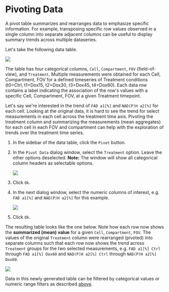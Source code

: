 # Pivoting Data

A pivot table summarizes and rearranges data to emphasize specific information. For example, transposing specific row values observed in a single column into separate adjacent columns can be useful to display summary trends across multiple dataseries.

Let's take the following data table.

![](/images/data/pivot-original.png)

The table has four categorical columns, `Cell`, `Compartment`, `FOV` (field-of-view), and `Treatment`. Multiple measurements were obtained for each Cell, Compartment, FOV for a defined timeseries of Treatment conditions (t0=Ctrl, t1=Dox15, t2=Dox30, t3=Dox45, t4=Dox60). Each data row contains a label indicating the association of the row's values with a specific Cell, Compartment, FOV, at a given Treatment timepoint.

Let's say we're interested in the trend of `FAD a1[%]` and `NAD(P)H a2[%]` for each cell. Looking at the original data, it is hard to see the trend for select measurements in each cell across the treatment time axis. Pivoting the treatment column and summarizing the measurements (mean aggregates) for each cell in each FOV and compartment can help with the exploration of trends over the treatment time series.

1. In the sidebar of the data table, click the `Pivot` button.

2. In the `Pivot Data` dialog window, select the `Treatment` option. Leave the other options deselected. **Note:** The window will show all categorical column headers as selectable options.

    ![](/images/data/pivot-input.png)

3. Click `Ok`.

4. In the next dialog window, select the numeric columns of interest, e.g. `FAD a1[%]` and `NAD(P)H a2[%]` for this example.

    ![](/images/data/pivot-columns.png)

5. Click `Ok`.

The resulting table looks like the one below. Note how each row now shows the **summarized (mean) value** for a given `Cell`, `Compartment`, `FOV`. The values of the original `Treatment` column were rearranged (pivoted) into separate columns such that each row now shows the trend across `Treatment` groups for the two selected measurements, e.g. `FAD a1[%] Ctrl` through `FAD a1[%] Dox60` and `NAD(P)H a2[%] Ctrl` through `NAD(P)H a2[%] Dox60`.

![](/images/data/pivot-result.png)

Data in this newly generated table can be filtered by categorical values or numeric range filters as described [above](#filtering-data).